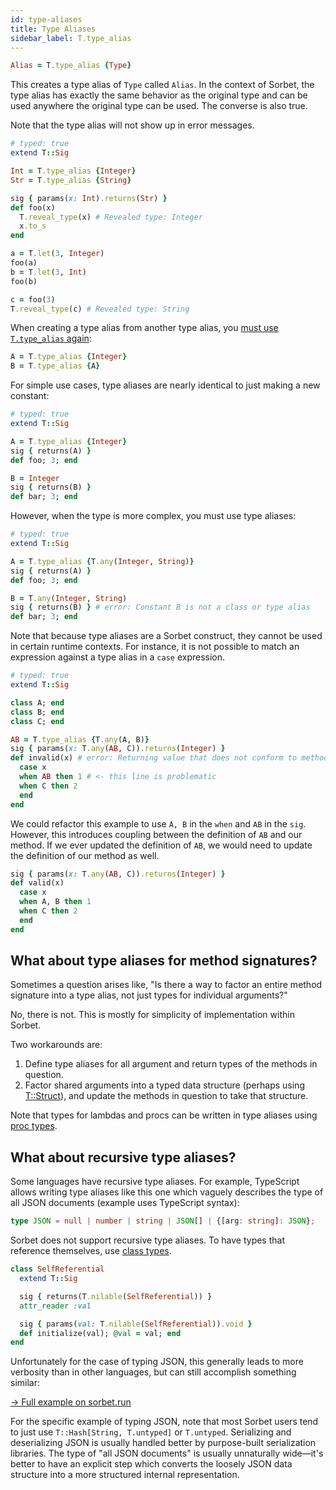 ```yaml
---
id: type-aliases
title: Type Aliases
sidebar_label: T.type_alias
---
```


```ruby
Alias = T.type_alias {Type}
```

This creates a type alias of `Type` called `Alias`. In the context of Sorbet, the type alias has exactly the same behavior as the original type and can be used anywhere the original type can be used. The converse is also true.

Note that the type alias will not show up in error messages.

```ruby
# typed: true
extend T::Sig

Int = T.type_alias {Integer}
Str = T.type_alias {String}

sig { params(x: Int).returns(Str) }
def foo(x)
  T.reveal_type(x) # Revealed type: Integer
  x.to_s
end

a = T.let(3, Integer)
foo(a)
b = T.let(3, Int)
foo(b)

c = foo(3)
T.reveal_type(c) # Revealed type: String
```

When creating a type alias from another type alias, you [must use `T.type_alias` again][1]:

```ruby
A = T.type_alias {Integer}
B = T.type_alias {A}
```

For simple use cases, type aliases are nearly identical to just making a new constant:

```ruby
# typed: true
extend T::Sig

A = T.type_alias {Integer}
sig { returns(A) }
def foo; 3; end

B = Integer
sig { returns(B) }
def bar; 3; end
```

However, when the type is more complex, you must use type aliases:

```ruby
# typed: true
extend T::Sig

A = T.type_alias {T.any(Integer, String)}
sig { returns(A) }
def foo; 3; end

B = T.any(Integer, String)
sig { returns(B) } # error: Constant B is not a class or type alias
def bar; 3; end
```

Note that because type aliases are a Sorbet construct, they cannot be used in certain runtime contexts. For instance, it is not possible to match an expression against a type alias in a `case` expression.

```ruby
# typed: true
extend T::Sig

class A; end
class B; end
class C; end

AB = T.type_alias {T.any(A, B)}
sig { params(x: T.any(AB, C)).returns(Integer) }
def invalid(x) # error: Returning value that does not conform to method result type
  case x
  when AB then 1 # <- this line is problematic
  when C then 2
  end
end
```

We could refactor this example to use `A, B` in the `when` and `AB` in the `sig`. However, this introduces coupling between the definition of `AB` and our method. If we ever updated the definition of `AB`, we would need to update the definition of our method as well.

```ruby
sig { params(x: T.any(AB, C)).returns(Integer) }
def valid(x)
  case x
  when A, B then 1
  when C then 2
  end
end
```

## What about type aliases for method signatures?

Sometimes a question arises like, "Is there a way to factor an entire method signature into a type alias, not just types for individual arguments?"

No, there is not. This is mostly for simplicity of implementation within Sorbet.

Two workarounds are:

1.  Define type aliases for all argument and return types of the methods in question.
2.  Factor shared arguments into a typed data structure (perhaps using [T::Struct]), and update the methods in question to take that structure.

Note that types for lambdas and procs can be written in type aliases using [proc types](procs.md).

## What about recursive type aliases?

Some languages have recursive type aliases. For example, TypeScript allows writing type aliases like this one which vaguely describes the type of all JSON documents (example uses TypeScript syntax):

```typescript
type JSON = null | number | string | JSON[] | {[arg: string]: JSON};
```

Sorbet does not support recursive type aliases. To have types that reference themselves, use [class types].

```ruby
class SelfReferential
  extend T::Sig

  sig { returns(T.nilable(SelfReferential)) }
  attr_reader :val

  sig { params(val: T.nilable(SelfReferential)).void }
  def initialize(val); @val = val; end
end
```

Unfortunately for the case of typing JSON, this generally leads to more verbosity than in other languages, but can still accomplish something similar:

[→ Full example on sorbet.run](https://sorbet.run/#%23%20typed%3A%20strict%0A%0Amodule%20MyJSON%0A%20%20extend%20T%3A%3ASig%0A%20%20extend%20T%3A%3AHelpers%0A%20%20sealed!%0A%0A%20%20sig%20%7Bparams%28json%3A%20T.untyped%29.returns%28MyJSON%29%7D%0A%20%20def%20self.from_untyped%28json%29%0A%20%20%20%20case%20json%0A%20%20%20%20when%20nil%20then%20JSONNull.instance%0A%20%20%20%20when%20String%20then%20JSONString.new%28val%3A%20json%29%0A%20%20%20%20when%20Numeric%20then%20JSONNumber.new%28val%3A%20json%29%0A%20%20%20%20when%20Array%20then%20JSONArray.new%28val%3A%20json.map%20%7B%7Cj%7C%20from_untyped%28j%29%7D%29%0A%20%20%20%20when%20Hash%20then%20JSONObject.new%28val%3A%20json.transform_values%20%7B%7Cj%7C%20from_untyped%28j%29%7D%29%0A%20%20%20%20else%20raise%28ArgumentError.new%28%22malformed%20json%22%29%29%0A%20%20%20%20end%0A%20%20end%0A%0A%20%20class%20JSONNull%0A%20%20%20%20include%20MyJSON%0A%20%20%20%20include%20Singleton%0A%20%20end%0A%0A%20%20class%20JSONString%20%3C%20T%3A%3AStruct%0A%20%20%20%20include%20MyJSON%0A%20%20%20%20prop%20%3Aval%2C%20String%0A%20%20end%0A%0A%20%20class%20JSONNumber%20%3C%20T%3A%3AStruct%0A%20%20%20%20include%20MyJSON%0A%20%20%20%20prop%20%3Aval%2C%20Numeric%0A%20%20end%0A%0A%20%20class%20JSONArray%20%3C%20T%3A%3AStruct%0A%20%20%20%20include%20MyJSON%0A%20%20%20%20prop%20%3Aval%2C%20T%3A%3AArray%5BMyJSON%5D%0A%20%20end%0A%0A%20%20class%20JSONObject%20%3C%20T%3A%3AStruct%0A%20%20%20%20include%20MyJSON%0A%20%20%20%20prop%20%3Aval%2C%20T%3A%3AHash%5BString%2C%20MyJSON%5D%0A%20%20end%0Aend)

For the specific example of typing JSON, note that most Sorbet users tend to just use `T::Hash[String, T.untyped]` or `T.untyped`. Serializing and deserializing JSON is usually handled better by purpose-built serialization libraries. The type of "all JSON documents" is usually unnaturally wide—it's better to have an explicit step which converts the loosely JSON data structure into a more structured internal representation.

[1]: https://sorbet.org/docs/error-reference#5034
[t::struct]: tstruct.md
[class types]: class-types.md
